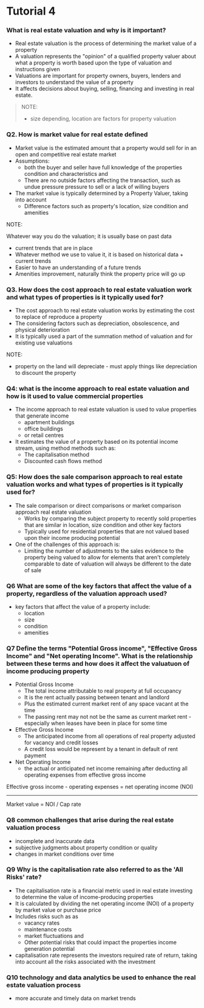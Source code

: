 # Tutorial 4


### What is real estate valuation and why is it important?
- Real estate valuation is the process of determining the market value of a property
- A valuation represents the "opinion" of a qualified property valuer about what a property is worth based upon the type of valuation and instructions given
- Valuations are important for property owners, buyers, lenders and investors to understand the value of a property
- It affects decisions about buying, selling, financing and investing in real estate.

> NOTE:
> - size depending, location are factors for property valuation


### Q2. How is market value for real estate defined
- Market value is the estimated amount that a property would sell for in an open and competitive real estate market
- Assumptions:
  - both the buyer and seller have full knowledge of the properties condition and characteristics and
  - There are no outside factors affecting the transaction, such as undue pressure pressure to sell or a lack of willing buyers
- The market value is typically determined by a Property Valuer, taking into account
  - Difference factors such as property's location, size condition and amenities

NOTE:

Whatever way you do the valuation; it is usually base on past data
- current trends that are in place
- Whatever method we use to value it, it is based on historical data + current trends
- Easier to have an understanding of a future trends
- Amenities improvement, naturally think the property price will go up


### Q3. How does the cost approach to real estate valuation work and what types of properties is it typically used for?
- The cost approach to real estate valuation works by estimating the cost to replace of reproduce a property
- The considering factors such as depreciation, obsolescence, and physical deterioration
- It is typically used a part of the summation method of valuation and for existing use valuations

NOTE:
- property on the land will depreciate - must apply things like depreciation to discount the property 

### Q4: what is the income approach to real estate valuation and how is it used to value commercial properties
- The income approach to real estate valuation is used to value properties that generate income
  - apartment buildings
  - office buildings
  - or retail centres
- It estimates the value of a property based on its potential income stream, using method methods such as:
  - The capitalisation method
  - Discounted cash flows method


### Q5: How does the sale comparison approach to real estate valuation works and what types of properties is it typically used for?
- The sale comparison or direct comparisons or market comparison approach real estate valuation
  - Works by comparing the subject property to recently sold properties that are similar in location, size condition and other key factors
  - Typically used for residential properties that are not valued based upon their income producing potential
- One of the challenges of this approach is:
  - Limiting the number of adjustments to the sales evidence to the property being valued to allow for elements that aren't completely comparable to date of valuation will always be different to the date of sale

### Q6 What are some of the key factors that affect the value of a property, regardless of the valuation approach used?
- key factors that affect the value of a property include:
  - location 
  - size 
  - condition
  - amenities

### Q7 Define the terms "Potential Gross income", "Effective Gross Income" and "Net operating Income". What is the relationship between these terms and how does it affect the valuatuon of income producing property
- Potential Gross Income
  - The total income attributable to real property at full occupancy
  - It is the rent actually passing between tenant and landlord
  - Plus the estimated current market rent of any space vacant at the time
  - The passing rent may not not be the same as current market rent - especially when leases have been in place for some time
- Effective Gross Income
  - The anticipated income from all operations of real property adjusted for vacancy and credit losses
  - A credit loss would be represent by a tenant in default of rent payment
- Net Operating Income
  - the actual or anticipated net income remaining after deducting all operating expenses from effective gross income


Effective gross income - operating expenses = net operating income (NOI)

---
Market value = NOI / Cap rate


### Q8 common challenges that arise during the real estate valuation process
- incomplete and inaccurate data
- subjective judgments about property condition or quality
- changes in market conditions over time

### Q9 Why is the capitalisation rate also referred to as the 'All Risks' rate?
- The capitalisation rate is a financial metric used in real estate investing to determine the value of income-producing properties
- It is calculated by dividing the net operating income (NOI) of a property by market value or purchase price
- Includes risks such as as
  - vacancy rates
  - maintenance costs
  - market fluctuations and
  - Other potential risks that could impact the properties income generation potential
- capitalisation rate represents the investors required rate of return, taking into account all the risks associated with the investment

### Q10 technology and data analytics be used to enhance the real estate valuation process
- more accurate and timely data on market trends
